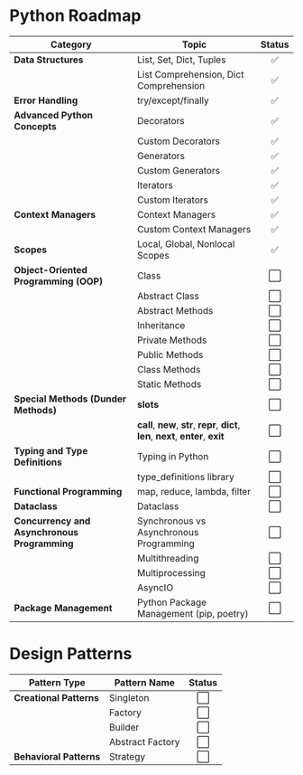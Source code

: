 # Python Roadmap

| **Category**                                 | **Topic**                                                                              | **Status** |
| -------------------------------------------- | -------------------------------------------------------------------------------------- | :--------: |
| **Data Structures**                          | List, Set, Dict, Tuples                                                                |     ✅     |
|                                              | List Comprehension, Dict Comprehension                                                 |     ✅     |
| **Error Handling**                           | try/except/finally                                                                     |     ✅     |
| **Advanced Python Concepts**                 | Decorators                                                                             |     ✅     |
|                                              | Custom Decorators                                                                      |     ✅     |
|                                              | Generators                                                                             |     ✅     |
|                                              | Custom Generators                                                                      |     ✅     |
|                                              | Iterators                                                                              |     ✅     |
|                                              | Custom Iterators                                                                       |     ✅     |
| **Context Managers**                         | Context Managers                                                                       |     ✅     |
|                                              | Custom Context Managers                                                                |     ✅     |
| **Scopes**                                   | Local, Global, Nonlocal Scopes                                                         |     ✅     |
| **Object-Oriented Programming (OOP)**        | Class                                                                                  |     ⬜     |
|                                              | Abstract Class                                                                         |     ⬜     |
|                                              | Abstract Methods                                                                       |     ⬜     |
|                                              | Inheritance                                                                            |     ⬜     |
|                                              | Private Methods                                                                        |     ⬜     |
|                                              | Public Methods                                                                         |     ⬜     |
|                                              | Class Methods                                                                          |     ⬜     |
|                                              | Static Methods                                                                         |     ⬜     |
| **Special Methods (Dunder Methods)**         | **slots**                                                                              |     ⬜     |
|                                              | **call**, **new**, **str**, **repr**, **dict**, **len**, **next**, **enter**, **exit** |     ⬜     |
| **Typing and Type Definitions**              | Typing in Python                                                                       |     ⬜     |
|                                              | type_definitions library                                                               |     ⬜     |
| **Functional Programming**                   | map, reduce, lambda, filter                                                            |     ⬜     |
| **Dataclass**                                | Dataclass                                                                              |     ⬜     |
| **Concurrency and Asynchronous Programming** | Synchronous vs Asynchronous Programming                                                |     ⬜     |
|                                              | Multithreading                                                                         |     ⬜     |
|                                              | Multiprocessing                                                                        |     ⬜     |
|                                              | AsyncIO                                                                                |     ⬜     |
| **Package Management**                       | Python Package Management (pip, poetry)                                                |     ⬜     |

# Design Patterns

| **Pattern Type**        | **Pattern Name** | **Status** |
| ----------------------- | ---------------- | :--------: |
| **Creational Patterns** | Singleton        | ⬜         |
|                         | Factory          | ⬜         |
|                         | Builder          | ⬜         |
|                         | Abstract Factory | ⬜         |
| **Behavioral Patterns** | Strategy         | ⬜         |
